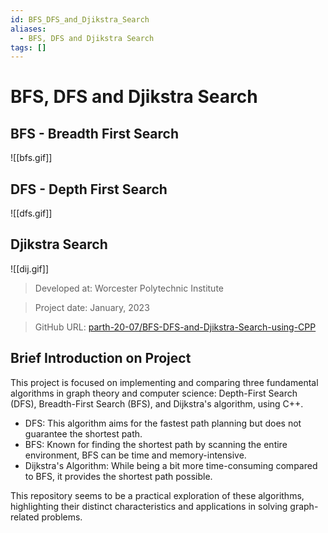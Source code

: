 ```yaml
---
id: BFS_DFS_and_Djikstra_Search
aliases:
  - BFS, DFS and Djikstra Search
tags: []
---
```



# BFS, DFS and Djikstra Search

## BFS - Breadth First Search
![[bfs.gif]]

## DFS - Depth First Search
![[dfs.gif]]

## Djikstra Search
![[dij.gif]]

> Developed at: Worcester Polytechnic Institute

> Project date: January, 2023

> GitHub URL: [parth-20-07/BFS-DFS-and-Djikstra-Search-using-CPP](https://github.com/parth-20-07/BFS-DFS-and-Djikstra-Search-using-CPP)

## Brief Introduction on Project

This project is focused on implementing and comparing three fundamental algorithms in graph theory and computer science: Depth-First Search (DFS), Breadth-First Search (BFS), and Dijkstra's algorithm, using C++.

- DFS: This algorithm aims for the fastest path planning but does not guarantee the shortest path.
- BFS: Known for finding the shortest path by scanning the entire environment, BFS can be time and memory-intensive.
- Dijkstra's Algorithm: While being a bit more time-consuming compared to BFS, it provides the shortest path possible. 

This repository seems to be a practical exploration of these algorithms, highlighting their distinct characteristics and applications in solving graph-related problems. 
